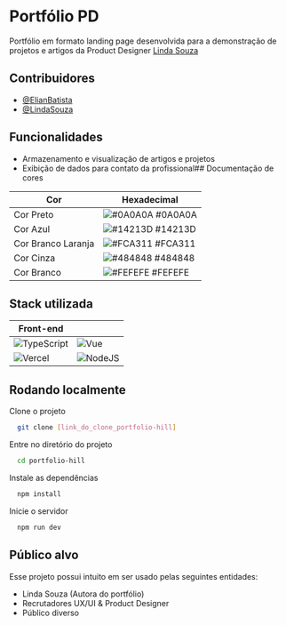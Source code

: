 
# Portfólio PD

Portfólio em formato landing page desenvolvida para a demonstração de projetos e artigos da Product Designer [Linda Souza](https://www.linkedin.com/in/lindassouza/)


## Contribuidores

- [@ElianBatista](https://www.linkedin.com/in/elian-batista/)
- [@LindaSouza](https://www.linkedin.com/in/lindassouza/)
## Funcionalidades

- Armazenamento e visualização de artigos e projetos
- Exibição de dados para contato da profissional## Documentação de cores

| Cor               | Hexadecimal                                                 |
| ----------------- | ---------------------------------------------------------------- |
| Cor Preto       | ![#0A0A0A](https://via.placeholder.com/10/0A0A0A?text=+) #0A0A0A |
| Cor Azul       | ![#14213D](https://via.placeholder.com/10/14213D?text=+) #14213D |
| Cor Branco Laranja       | ![#FCA311](https://via.placeholder.com/10/FCA311?text=+) #FCA311 |
| Cor Cinza       | ![#484848](https://via.placeholder.com/10/484848?text=+) #484848 |
| Cor Branco       | ![#FEFEFE](https://via.placeholder.com/10/FEFEFE?text=+) #FEFEFE |

## Stack utilizada

| **Front-end** |   |
|--------------|---|
| ![TypeScript](https://img.shields.io/badge/TypeScript-007ACC?style=for-the-badge&logo=typescript&logoColor=white) | ![Vue](https://img.shields.io/badge/vuejs-%2335495e.svg?style=for-the-badge&logo=vuedotjs&logoColor=%234FC08D) |
| ![Vercel](https://img.shields.io/badge/vercel-%23000000.svg?style=for-the-badge&logo=vercel&logoColor=white) | ![NodeJS](https://img.shields.io/badge/node.js-6DA55F?style=for-the-badge&logo=node.js&logoColor=white) |

## Rodando localmente

Clone o projeto

```bash
  git clone [link_do_clone_portfolio-hill]
```

Entre no diretório do projeto

```bash
  cd portfolio-hill
```

Instale as dependências

```bash
  npm install
```

Inicie o servidor

```bash
  npm run dev
```
## Público alvo

Esse projeto possui intuito em ser usado pelas seguintes entidades:

- Linda Souza (Autora do portfólio)
- Recrutadores UX/UI & Product Designer
- Público diverso

